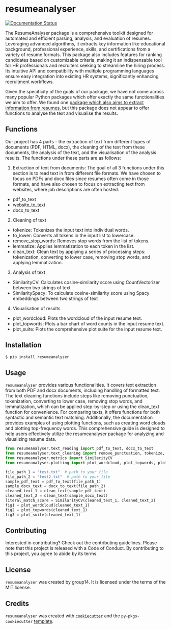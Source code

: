 # resumeanalyser

[![Documentation Status](https://readthedocs.org/projects/resume-analyser/badge/?version=latest)](https://resume-analyser.readthedocs.io/en/latest/?badge=latest)

The ResumeAnalyser package is a comprehensive toolkit designed for automated and efficient parsing, analysis, and evaluation of resumes. Leveraging advanced algorithms, it extracts key information like educational background, professional experience, skills, and certifications from a variety of resume formats. This package also includes features for ranking candidates based on customizable criteria, making it an indispensable tool for HR professionals and recruiters seeking to streamline the hiring process. Its intuitive API and compatibility with multiple programming languages ensure easy integration into existing HR systems, significantly enhancing recruitment workflows.

Given the specificity of the goals of our package, we have not come across many popular Python packages which offer exactly the same functionalities we aim to offer. We found one [package which also aims to extract information from resumes](https://pypi.org/project/resume-parser/), but this package does not appear to offer functions to analyse the text and visualise the results.

## Functions
Our project has 4 parts - the extraction of text from different types of documents (PDF, HTML, docx), the cleaning of the text from these documents, the analysis of the text, and the visualisation of the analysis results. The functions under these parts are as follows:

1. Extraction of text from documents: The goal of all 3 functions under this section is to read text in from different file formats. We have chosen to focus on PDFs and docx files since resumes often come in those formats, and have also chosen to focus on extracting text from websites, where job descriptions are often hosted.
- pdf_to_text
- website_to_text
- docx_to_text

2. Cleaning of text
- tokenize: Tokenizes the input text into individual words.
- to_lower: Converts all tokens in the input list to lowercase.
- remove_stop_words: Removes stop words from the list of tokens.
- lemmatize: Applies lemmatization to each token in the list.
- clean_text: Clean text by applying a series of processing steps: tokenization, converting to lower case,
    removing stop words, and applying lemmatization.

3. Analysis of text
- SimilarityCV: Calculates cosine-similarity score using CountVectorizer between two strings of text
- SimilaritySpacy: To calculate cosine-similarity score using Spacy embeddings between two strings of text

4. Visualisation of results
- plot_wordcloud: Plots the wordcloud of the input resume text.
- plot_topwords: Plots a bar chart of word counts in the input resume text.
- plot_suite: Plots the comprehensive plot suite for the input resume text.


## Installation

```bash
$ pip install resumeanalyser
```

## Usage

`resumeanalyser` provides various functionalities. It covers text extraction from both PDF and docx documents, including handling of formatted text. The text cleaning functions include steps like removing punctuation, tokenization, converting to lower case, removing stop words, and lemmatization, which can be applied step-by-step or using the clean_text function for convenience. For comparing texts, it offers functions for both syntactic and semantic text matching. Additionally, the documentation provides examples of using plotting functions, such as creating word clouds and plotting top-frequency words. This comprehensive guide is designed to help users effectively utilize the resumeanalyser package for analyzing and visualizing resume data.

```python
from resumeanalyser.text_reading import pdf_to_text, docx_to_text
from resumeanalyser.text_cleaning import remove_punctuation, tokenize, to_lower, lemmatize, clean_text
from resumeanalyser.metrics import SimilarityCV
from resumeanalyser.plotting import plot_wordcloud, plot_topwords, plot_suite

file_path_1 = "test.txt"  # path to your file
file_path_2 = "test2.txt"  # path to your file
sample_pdf_text = pdf_to_text(file_path_1)
sample_docx_text = docx_to_text(file_path_2)
cleaned_text_1 = clean_text(sample_pdf_text)
cleaned_text_2 = clean_text(sample_docx_text)
literal_match_score = SimilarityCV(cleaned_text_1, cleaned_text_2)
fig1 = plot_wordcloud(cleaned_text_1)
fig2 = plot_topwords(cleaned_text_1)
fig3 = plot_suite(cleaned_text_1)
```

## Contributing

Interested in contributing? Check out the contributing guidelines. Please note that this project is released with a Code of Conduct. By contributing to this project, you agree to abide by its terms.

## License

`resumeanalyser` was created by group14. It is licensed under the terms of the MIT license.

## Credits

`resumeanalyser` was created with [`cookiecutter`](https://cookiecutter.readthedocs.io/en/latest/) and the `py-pkgs-cookiecutter` [template](https://github.com/py-pkgs/py-pkgs-cookiecutter).
